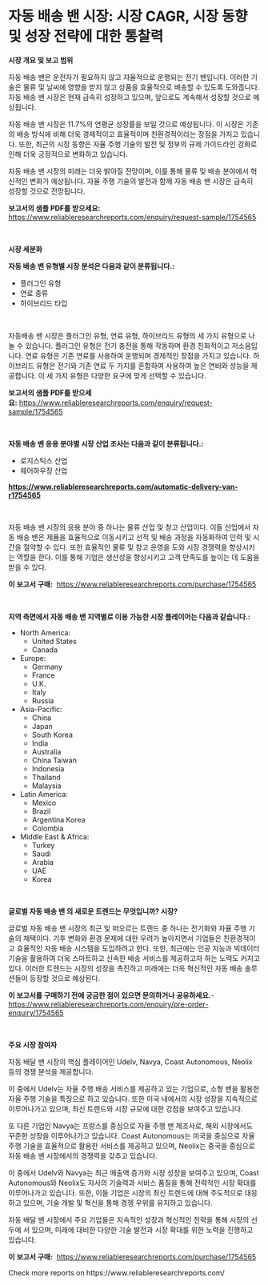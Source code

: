 <p><h1>자동 배송 밴 시장: 시장 CAGR, 시장 동향 및 성장 전략에 대한 통찰력</h1></p><p><strong>시장 개요 및 보고 범위</strong></p>
<p><p>자동 배송 밴은 운전자가 필요하지 않고 자율적으로 운행되는 전기 밴입니다. 이러한 기술은 물류 및 날씨에 영향을 받지 않고 상품을 효율적으로 배송할 수 있도록 도와줍니다. 자동 배송 밴 시장은 현재 급속히 성장하고 있으며, 앞으로도 계속해서 성장할 것으로 예상됩니다. </p><p>자동 배송 밴 시장은 11.7%의 연평균 성장률을 보일 것으로 예상됩니다. 이 시장은 기존의 배송 방식에 비해 더욱 경제적이고 효율적이며 친환경적이라는 장점을 가지고 있습니다. 또한, 최근의 시장 동향은 자율 주행 기술의 발전 및 정부의 규제 가이드라인 강화로 인해 더욱 긍정적으로 변화하고 있습니다. </p><p>자동 배송 밴 시장의 미래는 더욱 밝아질 전망이며, 이를 통해 물류 및 배송 분야에서 혁신적인 변화가 예상됩니다. 자율 주행 기술의 발전과 함께 자동 배송 밴 시장은 급속히 성장할 것으로 전망됩니다.</p></p>
<p><strong>보고서의 샘플 PDF를 받으세요:</strong> <a href="https://www.reliableresearchreports.com/enquiry/request-sample/1754565">https://www.reliableresearchreports.com/enquiry/request-sample/1754565</a></p>
<p>&nbsp;</p>
<p><strong>시장 세분화</strong></p>
<p><strong>자동 배송 밴 유형별 시장 분석은 다음과 같이 분류됩니다.:</strong></p>
<p><ul><li>플러그인 유형</li><li>연료 종류</li><li>하이브리드 타입</li></ul></p>
<p>&nbsp;</p>
<p><p>자동배송 밴 시장은 플러그인 유형, 연료 유형, 하이브리드 유형의 세 가지 유형으로 나눌 수 있습니다. 플러그인 유형은 전기 충전을 통해 작동하며 환경 친화적이고 저소음입니다. 연료 유형은 기존 연료를 사용하여 운행되며 경제적인 장점을 가지고 있습니다. 하이브리드 유형은 전기와 기존 연료 두 가지를 혼합하여 사용하여 높은 연비와 성능을 제공합니다. 이 세 가지 유형은 다양한 요구에 맞게 선택할 수 있습니다.</p></p>
<p><strong>보고서의 샘플 PDF를 받으세요:</strong>&nbsp;<a href="https://www.reliableresearchreports.com/enquiry/request-sample/1754565">https://www.reliableresearchreports.com/enquiry/request-sample/1754565</a></p>
<p>&nbsp;</p>
<p><strong> 자동 배송 밴 응용 분야별 시장 산업 조사는 다음과 같이 분류됩니다.:</strong></p>
<p><ul><li>로지스틱스 산업</li><li>웨어하우징 산업</li></ul></p>
<p><strong><a href="https://www.reliableresearchreports.com/automatic-delivery-van-r1754565">https://www.reliableresearchreports.com/automatic-delivery-van-r1754565</a></strong></p>
<p>&nbsp;</p>
<p><p>자동 배송 밴 시장의 응용 분야 중 하나는 물류 산업 및 창고 산업이다. 이들 산업에서 자동 배송 밴은 제품을 효율적으로 이동시키고 선적 및 배송 과정을 자동화하여 인력 및 시간을 절약할 수 있다. 또한 효율적인 물류 및 창고 운영을 도와 시장 경쟁력을 향상시키는 역할을 한다. 이를 통해 기업은 생산성을 향상시키고 고객 만족도를 높이는 데 도움을 받을 수 있다.</p></p>
<p><strong>이 보고서 구매:</strong>&nbsp; <a href="https://www.reliableresearchreports.com/purchase/1754565">https://www.reliableresearchreports.com/purchase/1754565</a></p>
<p>&nbsp;</p>
<p><strong>지역 측면에서 자동 배송 밴 지역별로 이용 가능한 시장 플레이어는 다음과 같습니다.:</strong></p>
<p><ul>
    <li>
        North America:
        <ul>
            <li>United States</li>
            <li>Canada</li>
        </ul>
    </li>
    <li>
        Europe:
        <ul>
            <li>Germany</li>
            <li>France</li>
            <li>U.K.</li>
            <li>Italy</li>
            <li>Russia</li>
        </ul>
    </li>
    <li>
        Asia-Pacific:
        <ul>
            <li>China</li>
            <li>Japan</li>
            <li>South Korea</li>
            <li>India</li>
            <li>Australia</li>
            <li>China Taiwan</li>
            <li>Indonesia</li>
            <li>Thailand</li>
            <li>Malaysia</li>
        </ul>
    </li>
    <li>
        Latin America:
        <ul>
            <li>Mexico</li>
            <li>Brazil</li>
            <li>Argentina Korea</li>
            <li>Colombia</li>
        </ul>
    </li>
    <li>
        Middle East & Africa:
        <ul>
            <li>Turkey</li>
            <li>Saudi</li>
            <li>Arabia</li>
            <li>UAE</li>
            <li>Korea</li>
        </ul>
    </li>
    </ul></p>
<p>&nbsp;</p>
<p><strong>글로벌 자동 배송 밴 의 새로운 트렌드는 무엇입니까? 시장?</strong></p>
<p><p>글로벌 자동 배송 밴 시장의 최근 및 떠오르는 트렌드 중 하나는 전기화와 자율 주행 기술의 채택이다. 기후 변화와 환경 문제에 대한 우려가 높아지면서 기업들은 친환경적이고 효율적인 자동 배송 시스템을 도입하려고 한다. 또한, 최근에는 인공 지능과 빅데이터 기술을 활용하여 더욱 스마트하고 신속한 배송 서비스를 제공하고자 하는 노력도 커지고 있다. 이러한 트렌드는 시장의 성장을 촉진하고 미래에는 더욱 혁신적인 자동 배송 솔루션들이 등장할 것으로 예상된다.</p></p>
<p><strong>이 보고서를 구매하기 전에 궁금한 점이 있으면 문의하거나 공유하세요.</strong>- <a href="https://www.reliableresearchreports.com/enquiry/pre-order-enquiry/1754565">https://www.reliableresearchreports.com/enquiry/pre-order-enquiry/1754565</a></p>
<p>&nbsp;</p>
<p><strong>주요 시장 참여자</strong></p>
<p><p>자동 배달 밴 시장의 핵심 플레이어인 Udelv, Navya, Coast Autonomous, Neolix 등의 경쟁 분석을 제공합니다. </p><p>이 중에서 Udelv는 자율 주행 배송 서비스를 제공하고 있는 기업으로, 소형 밴을 활용한 자율 주행 기술을 특징으로 하고 있습니다. 또한 미국 내에서의 시장 성장을 지속적으로 이루어나가고 있으며, 최신 트렌드와 시장 규모에 대한 강점을 보여주고 있습니다.</p><p>또 다른 기업인 Navya는 프랑스를 중심으로 자율 주행 밴 제조사로, 해외 시장에서도 꾸준한 성장을 이루어나가고 있습니다. Coast Autonomous는 미국을 중심으로 자율 주행 기술을 효율적으로 활용한 서비스를 제공하고 있으며, Neolix는 중국을 중심으로 자동 배송 밴 시장에서의 경쟁력을 갖추고 있습니다.</p><p>이 중에서 Udelv와 Navya는 최근 매출액 증가와 시장 성장을 보여주고 있으며, Coast Autonomous와 Neolix도 자사의 기술력과 서비스 품질을 통해 전략적인 시장 확대를 이루어나가고 있습니다. 또한, 이들 기업은 시장의 최신 트렌드에 대해 주도적으로 대응하고 있으며, 기술 개발 및 혁신을 통해 경쟁 우위를 유지하고 있습니다.</p><p>자동 배달 밴 시장에서 주요 기업들은 지속적인 성장과 혁신적인 전략을 통해 시장의 선두에 서 있으며, 미래에 대비한 다양한 기술 발전과 시장 확대를 위한 노력을 진행하고 있습니다.</p></p>
<p><strong>이 보고서 구매:</strong>&nbsp;&nbsp;<a href="https://www.reliableresearchreports.com/purchase/1754565">https://www.reliableresearchreports.com/purchase/1754565</a></p>
<p>Check more reports on https://www.reliableresearchreports.com/</p>